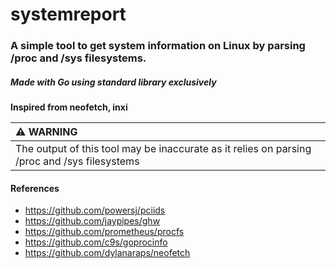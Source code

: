 # systemreport

### A simple tool to get system information on Linux by parsing /proc and /sys filesystems.

##### Made with Go using standard library exclusively

**Inspired from neofetch, inxi**

| :warning: WARNING          |
|:---------------------------|
| The output of this tool may be inaccurate as it relies on parsing /proc and /sys filesystems |

#### References
- https://github.com/powersj/pciids
- https://github.com/jaypipes/ghw
- https://github.com/prometheus/procfs
- https://github.com/c9s/goprocinfo
- https://github.com/dylanaraps/neofetch